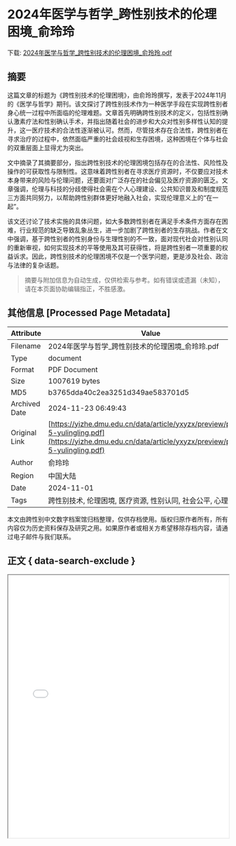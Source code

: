 # 2024年医学与哲学_跨性别技术的伦理困境_俞玲玲

<!-- tcd_download_link -->
下载: <a href="../2024年医学与哲学_跨性别技术的伦理困境_俞玲玲.pdf" download>2024年医学与哲学_跨性别技术的伦理困境_俞玲玲.pdf</a>
<!-- tcd_download_link_end -->

## 摘要

<!-- tcd_abstract -->
这篇文章的标题为《跨性别技术的伦理困境》，由俞玲玲撰写，发表于2024年11月的《医学与哲学》期刊。该文探讨了跨性别技术作为一种医学手段在实现跨性别者身心统一过程中所面临的伦理难题。文章首先明确跨性别技术的定义，包括性别确认激素疗法和性别确认手术，并指出随着社会的进步和大众对性别多样性认知的提升，这一医疗技术的合法性逐渐被认可。然而，尽管技术存在合法性，跨性别者在寻求治疗的过程中，依然面临严重的社会歧视和生存困境，这种困境在个体与社会的双重层面上显得尤为突出。

文中摘录了其摘要部分，指出跨性别技术的伦理困境包括存在的合法性、风险性及操作的可获取性与限制性。这意味着跨性别者在寻求医疗资源时，不仅要应对技术本身带来的风险与伦理问题，还要面对广泛存在的社会偏见及医疗资源的匮乏。文章强调，伦理与科技的分歧使得社会需在个人心理建设、公共知识普及和制度规范三方面共同努力，以帮助跨性别群体更好地融入社会，实现伦理意义上的“在一起”。

该文还讨论了技术实施的具体问题，如大多数跨性别者在满足手术条件方面存在困难，行业规范的缺乏导致乱象丛生，进一步加剧了跨性别者的生存挑战。作者在文中强调，基于跨性别者的性别身份与生理性别的不一致，面对现代社会对性别认同的重新审视，如何实现技术的平等使用及其可获得性，将是跨性别者一项重要的权益诉求。因此，跨性别技术的伦理困境不仅是一个医学问题，更是涉及社会、政治与法律的复杂话题。

<!-- tcd_abstract_end -->

> 摘要与附加信息为自动生成，仅供检索与参考。如有错误或遗漏（未知），请在本页面协助编辑指正，不胜感激。

## 其他信息 [Processed Page Metadata]

| Attribute       | Value                                  |
|-----------------|----------------------------------------|
| Filename        | 2024年医学与哲学_跨性别技术的伦理困境_俞玲玲.pdf                             |
| Type            | document                                 |
| Format          | PDF Document                               |
| Size            | 1007619 bytes                           |
| MD5             | b3765dda40c2ea3251d349ae583701d5                                  |
| Archived Date   | 2024-11-23 06:49:43                             |
| Original Link   | [https://yizhe.dmu.edu.cn/data/article/yxyzx/preview/pdf/16-5-yulingling.pdf](https://yizhe.dmu.edu.cn/data/article/yxyzx/preview/pdf/16-5-yulingling.pdf)                         |
| Author          | 俞玲玲                               |
| Region          | 中国大陆                               |
| Date            | 2024-11-01                                 |
| Tags            | 跨性别技术, 伦理困境, 医疗资源, 性别认同, 社会公平, 心理健康                                 |

本文由跨性别中文数字档案馆归档整理，仅供存档使用。版权归原作者所有，所有内容仅为历史资料保存及研究之用。如果原作者或相关方希望移除存档内容，请通过电子邮件与我们联系。

## 正文 { data-search-exclude }

<!-- tcd_main_text -->
<iframe src="../2024年医学与哲学_跨性别技术的伦理困境_俞玲玲.pdf" width="100%" height="600px">
    <p>无法显示PDF，请下载查看。</p>
</iframe>
<!-- tcd_main_text_end -->

